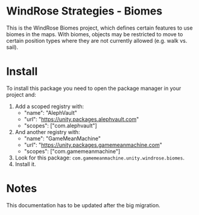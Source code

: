 # WindRose Strategies - Biomes
This is the WindRose Biomes project, which defines certain features to use biomes in the maps. With biomes, objects may be restricted to move to certain position types where they are not currently allowed (e.g. walk vs. sail).

# Install
To install this package you need to open the package manager in your project and:

  1. Add a scoped registry with:
     - "name": "AlephVault"
     - "url": "https://unity.packages.alephvault.com"
     - "scopes": ["com.alephvault"]
  2. And another registry with:
     - "name": "GameMeanMachine"
     - "url": "https://unity.packages.gamemeanmachine.com"
     - "scopes": ["com.gamemeanmachine"]
  2. Look for this package: `com.gamemeanmachine.unity.windrose.biomes`.
  3. Install it.

# Notes
This documentation has to be updated after the big migration.
